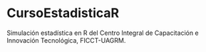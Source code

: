 # CursoEstadisticaR
Simulación estadística en R del Centro Integral de Capacitación e Innovación Tecnológica, FICCT-UAGRM.
